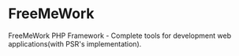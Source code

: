 # FreeMeWork
FreeMeWork PHP Framework - Complete tools for development web applications(with PSR's implementation).
